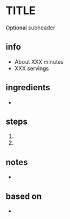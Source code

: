 # TITLE
Optional subheader

## info  
* About XXX minutes  
* XXX servings  

## ingredients
* 

## steps  
1.
2. 

## notes  
* 

## based on  
* 

